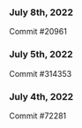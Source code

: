 ### July 8th, 2022

Commit #20961

### July 5th, 2022

Commit #314353


### July 4th, 2022

Commit #72281
